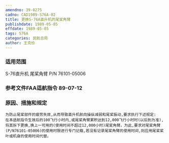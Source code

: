```yaml
---
amendno: 39-0275
cadno: CAD1989-S76A-02
title: 更换S-76A直升机的尾桨角臂
publishdate: 1989-05-05
effdate: 1989-05-05
tags: S76A
categories: 民航总局
author: 王克俭
---
```


### 适用范围 
S-76直升机 尾桨角臂 P/N 76101-05006

<!--more-->
### 参考文件FAA适航指令 89-07-12 

### 原因、措施和规定 
    为防止尾桨部件的疲劳失效,从而导致直升机航向操纵减弱和尾桨振动,要求执行下述规定: 
    在本适航指令生效后的100飞行小时内,或尾桨角臂累积达到12,000飞行小时时(以后到为准),将其拆下更换,换上一可用的(使用时间不超过12,000小时)尾桨角臂。为此,要求对尾桨角臂(P/N76101-05006)的使用时限进行专门记载,若没有记录尾桨角臂的使用时间,则应用尾桨桨叶或机身的使用时间代替。
